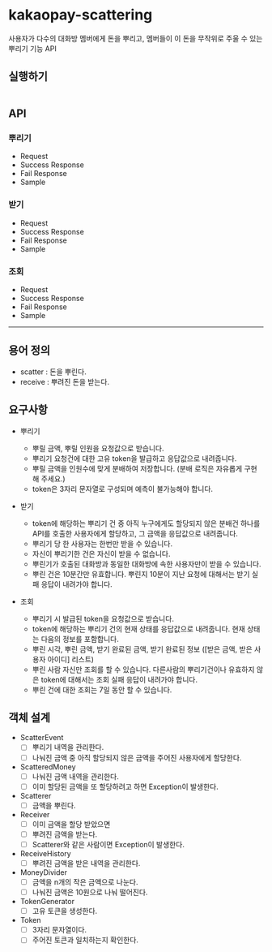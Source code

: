 # kakaopay-scattering 
사용자가 다수의 대화방 멤버에게 돈을 뿌리고, 멤버들이 이 돈을 무작위로 주울 수 있는 뿌리기 기능 API

## 실행하기
```

```

## API
### 뿌리기
- Request
- Success Response
- Fail Response
- Sample

### 받기
- Request
- Success Response
- Fail Response
- Sample

### 조회
- Request
- Success Response
- Fail Response
- Sample

---

## 용어 정의
- scatter : 돈을 뿌린다.
- receive : 뿌려진 돈을 받는다.

## 요구사항
- 뿌리기
    - 뿌릴 금액, 뿌릴 인원을 요청값으로 받습니다.
    - 뿌리기 요청건에 대한 고유 token을 발급하고 응답값으로 내려줍니다.
    - 뿌릴 금액을 인원수에 맞게 분배하여 저장합니다. (분배 로직은 자유롭게 구현해 주세요.)
    - token은 3자리 문자열로 구성되며 예측이 불가능해야 합니다.
    
- 받기
    - token에 해당하는 뿌리기 건 중 아직 누구에게도 할당되지 않은 분배건 하나를 API를 호출한 사용자에게 할당하고, 그 금액을 응답값으로 내려줍니다.
    - 뿌리기 당 한 사용자는 한번만 받을 수 있습니다.
    - 자신이 뿌리기한 건은 자신이 받을 수 없습니다.
    - 뿌린기가 호출된 대화방과 동일한 대화방에 속한 사용자만이 받을 수 있습니다.
    - 뿌린 건은 10분간만 유효합니다. 뿌린지 10분이 지난 요청에 대해서는 받기 실패 응답이 내려가야 합니다.
    
- 조회
    - 뿌리기 시 발급된 token을 요청값으로 받습니다.
    - token에 해당하는 뿌리기 건의 현재 상태를 응답값으로 내려줍니다. 현재 상태는 다음의 정보를 포함합니다.
    -  뿌린 시각, 뿌린 금액, 받기 완료된 금액, 받기 완료된 정보 (\[받은 금액, 받은 사용자 아이디\] 리스트)
    - 뿌린 사람 자신만 조회를 할 수 있습니다. 다른사람의 뿌리기건이나 유효하지 않은 token에 대해서는 조회 실패 응답이 내려가야 합니다.
    - 뿌린 건에 대한 조회는 7일 동안 할 수 있습니다.

## 객체 설계
- ScatterEvent
    - [ ] 뿌리기 내역을 관리한다.
    - [ ] 나눠진 금액 중 아직 할당되지 않은 금액을 주어진 사용자에게 할당한다.
- ScatteredMoney
    - [ ] 나눠진 금액 내역을 관리한다.
    - [ ] 이미 할당된 금액을 또 할당하려고 하면 Exception이 발생한다.
- Scatterer
    - [ ] 금액을 뿌린다.
- Receiver
    - [ ] 이미 금액을 할당 받았으면 
    - [ ] 뿌려진 금액을 받는다.
    - [ ] Scatterer와 같은 사람이면 Exception이 발생한다.
- ReceiveHistory
    - [ ] 뿌려진 금액을 받은 내역을 관리한다.
- MoneyDivider
    - [ ] 금액을 n개의 작은 금액으로 나눈다.
    - [ ] 나눠진 금액은 10원으로 나눠 떨어진다.
- TokenGenerator
    - [ ] 고유 토큰을 생성한다.
- Token
    - [ ] 3자리 문자열이다.
    - [ ] 주어진 토큰과 일치하는지 확인한다.
